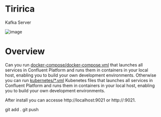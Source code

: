 # Tiririca

Kafka Server

![image](../images/tiririca.jpg)

# Overview

Can you run [docker-compose/docker-compose.yml](docker-compose.yml) that launches all services in Confluent Platform and runs them in containers in your local host, enabling you to build your own development environments.
Otherwise you can run [kubernetes/*.yml](*.yml) Kubenetes files that launches all services in Confluent Platform and runs them in containers in your local host, enabling you to build your own development environments.

After install you can accesse http://localhost:9021 or http://<docker network ip>:9021.

git add .
git push
